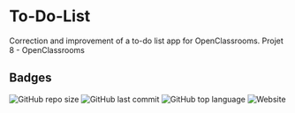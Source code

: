 # To-Do-List
Correction and improvement of a to-do list app for OpenClassrooms. Projet 8 - OpenClassrooms

## Badges
![GitHub repo size](https://img.shields.io/github/repo-size/MikhaelOP9/To-Do-List)
![GitHub last commit](https://img.shields.io/github/last-commit/MikhaelOP9/To-Do-List)
![GitHub top language](https://img.shields.io/github/languages/top/MikhaelOP9/To-Do-List)
![Website](https://img.shields.io/website?url=https%3A%2F%2Fag-dev.fr%2Fopenclassrooms%2Ftodolist%2F)
